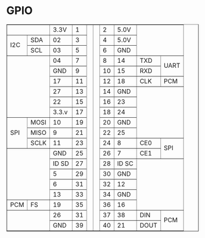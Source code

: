 # GPIO

<table border="1">
    <tbody>
        <tr>
            <td colspan="2"></td>
            <td>3.3V</td>
            <td>1</td>
            <td rowspan="20"></td>
            <td rowspan="20"></td>
            <td>2</td>
            <td>5.0V</td>
            <td colspan="2" rowspan="3"></td>
        </tr>
        <tr>
            <td rowspan="2">I2C</td>
            <td>SDA</td>
            <td>02</td>
            <td>3</td>
            <td>4</td>
            <td>5.0V</td>
        </tr>
        <tr>
            <td>SCL</td>
            <td>03</td>
            <td>5</td>
            <td>6</td>
            <td>GND</td>
        </tr>
        <tr>
            <td colspan="2" rowspan="6"></td>
            <td>04</td>
            <td>7</td>
            <td>8</td>
            <td>14</td>
            <td>TXD</td>
            <td rowspan="2">UART</td>
        </tr>
        <tr>
            <td>GND</td>
            <td>9</td>
            <td>10</td>
            <td>15</td>
            <td>RXD</td>
        </tr>
        <tr>
            <td>17</td>
            <td>11</td>
            <td>12</td>
            <td>18</td>
            <td>CLK</td>
            <td>PCM</td>
        </tr>
        <tr>
            <td>27</td>
            <td>13</td>
            <td>14</td>
            <td>GND</td>
            <td colspan="2" rowspan="5"></td>
        </tr>
        <tr>
            <td>22</td>
            <td>15</td>
            <td>16</td>
            <td>23</td>
        </tr>
        <tr>
            <td>3.3.v</td>
            <td>17</td>
            <td>18</td>
            <td>24</td>
        </tr>
        <tr>
            <td rowspan="3">SPI</td>
            <td>MOSI</td>
            <td>10</td>
            <td>19</td>
            <td>20</td>
            <td>GND</td>
        </tr>
        <tr>
            <td>MISO</td>
            <td>9</td>
            <td>21</td>
            <td>22</td>
            <td>25</td>
        </tr>
        <tr>
            <td>SCLK</td>
            <td>11</td>
            <td>23</td>
            <td>24</td>
            <td>8</td>
            <td>CE0</td>
            <td rowspan="2">SPI</td>
        </tr>
        <tr>
            <td colspan="2" rowspan="5"></td>
            <td>GND</td>
            <td>25</td>
            <td>26</td>
            <td>7</td>
            <td>CE1</td>
        </tr>
        <tr>
            <td>ID SD</td>
            <td>27</td>
            <td>28</td>
            <td>ID SC</td>
            <td colspan="2" rowspan="5"></td>
        </tr>
        <tr>
            <td>5</td>
            <td>29</td>
            <td>30</td>
            <td>GND</td>
        </tr>
        <tr>
            <td>6</td>
            <td>31</td>
            <td>32</td>
            <td>12</td>
        </tr>
        <tr>
            <td>13</td>
            <td>33</td>
            <td>34</td>
            <td>GND</td>
        </tr>
        <tr>
            <td>PCM</td>
            <td>FS</td>
            <td>19</td>
            <td>35</td>
            <td>36</td>
            <td>16</td>
        </tr>
        <tr>
            <td colspan="2" rowspan="2"></td>
            <td>26</td>
            <td>31</td>
            <td>37</td>
            <td>38</td>
            <td>DIN</td>
            <td rowspan="2">PCM</td>
        </tr>
        <tr>
            <td>GND</td>
            <td>39</td>
            <td>40</td>
            <td>21</td>
            <td>DOUT</td>
        </tr>
    </tbody>
</table>